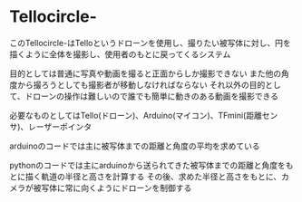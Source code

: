 # Tellocircle-
このTellocircle-はTelloというドローンを使用し、撮りたい被写体に対し、円を描くように全体を撮影し、使用者のもとに戻ってくるシステム

目的としては普通に写真や動画を撮ると正面からしか撮影できない
また他の角度から撮ろうとしても撮影者が移動しなければならない
それ以外の目的として、ドローンの操作は難しいので誰でも簡単に動きのある動画を撮影できる

必要なものとしてはTello(ドローン)、Arduino(マイコン)、TFmini(距離センサ)、レーザーポインタ

arduinoのコードでは主に被写体までの距離と角度の平均を求めている

pythonのコードでは主にarduinoから送られてきた被写体までの距離と角度をもとに描く軌道の半径と高さを計算する
その後、求めた半径と高さをもとに、カメラが被写体に常に向くようにドローンを制御する
